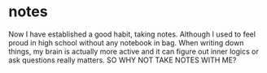 # notes
Now I have established a good habit, taking notes. Although I used to feel proud in high school without any notebook in bag. 
When writing down things, my brain is actually more active and it can figure out inner logics or ask questions really matters.
SO WHY NOT TAKE NOTES WITH ME?
